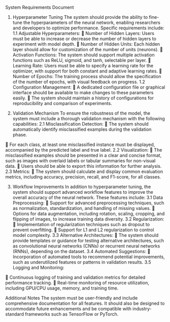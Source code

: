System Requirements Document

1. Hyperparameter Tuning
The system should provide the ability to fine-tune the hyperparameters of the neural network,
enabling researchers and developers to optimize performance. Specific requirements include:
1.1 Adjustable Hyperparameters:
 Number of Hidden Layers: Users must be able to increase or decrease the number of
hidden layers to experiment with model depth.
 Number of Hidden Units: Each hidden layer should allow for customization of the
number of units (neurons).
 Activation Functions: The system should support multiple activation functions such as
ReLU, sigmoid, and tanh, selectable per layer.
 Learning Rate: Users must be able to specify a learning rate for the optimizer, with
support for both constant and adaptive learning rates.
 Number of Epochs: The training process should allow the specification of the number of
epochs, with visual feedback on progress.
1.2 Configuration Management:
 A dedicated configuration file or graphical interface should be available to make
changes to these parameters easily.
 The system should maintain a history of configurations for reproducibility and
comparison of experiments.

2. Validation Mechanism
To ensure the robustness of the model, the system must include a thorough validation
mechanism with the following capabilities:
2.1 Misclassification Detection:
 The system should automatically identify misclassified examples during the validation
phase.

 For each class, at least one misclassified instance must be displayed, accompanied by
the predicted label and true label.
2.2 Visualization:
 The misclassified examples should be presented in a clear and concise format, such as
images with overlaid labels or tabular summaries for non-visual data.
 Users should be able to export this information for further analysis.
2.3 Metrics:
 The system should calculate and display common evaluation metrics, including accuracy,
precision, recall, and F1-score, for all classes.

3. Workflow Improvements
In addition to hyperparameter tuning, the system should support advanced workflow features
to improve the overall accuracy of the neural network. These features include:
3.1 Data Preprocessing:
 Support for advanced preprocessing techniques, such as normalization, standardization,
and handling of missing values.
 Options for data augmentation, including rotation, scaling, cropping, and flipping of
images, to increase training data diversity.
3.2 Regularization:
 Implementation of regularization techniques such as dropout to prevent overfitting.
 Support for L1 and L2 regularization to control model complexity.
3.3 Alternative Architectures:
 The system should provide templates or guidance for testing alternative architectures,
such as convolutional neural networks (CNNs) or recurrent neural networks (RNNs),
depending on the dataset.
3.4 Automated Suggestions:
 Incorporation of automated tools to recommend potential improvements, such as
underutilized features or patterns in validation results.
3.5 Logging and Monitoring:

 Continuous logging of training and validation metrics for detailed performance tracking.
 Real-time monitoring of resource utilization, including GPU/CPU usage, memory, and
training time.

Additional Notes
The system must be user-friendly and include comprehensive documentation for all features. It
should also be designed to accommodate future enhancements and be compatible with
industry-standard frameworks such as TensorFlow or PyTorch.
